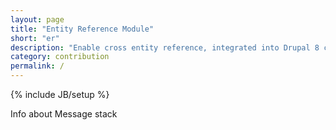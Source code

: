 ```yaml
---
layout: page
title: "Entity Reference Module"
short: "er"
description: "Enable cross entity reference, integrated into Drupal 8 core"
category: contribution
permalink: /
---
```

{% include JB/setup %}

Info about Message stack
